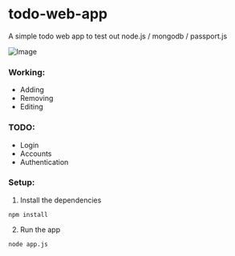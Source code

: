 # todo-web-app
A simple todo web app to test out node.js / mongodb / passport.js

![Image](https://i.imgur.com/W4kCy9u.png)

### Working:
* Adding
* Removing
* Editing

### TODO:
* Login
* Accounts
* Authentication

### Setup:
1. Install the dependencies  
```
npm install
```

2. Run the app  
```
node app.js
```
